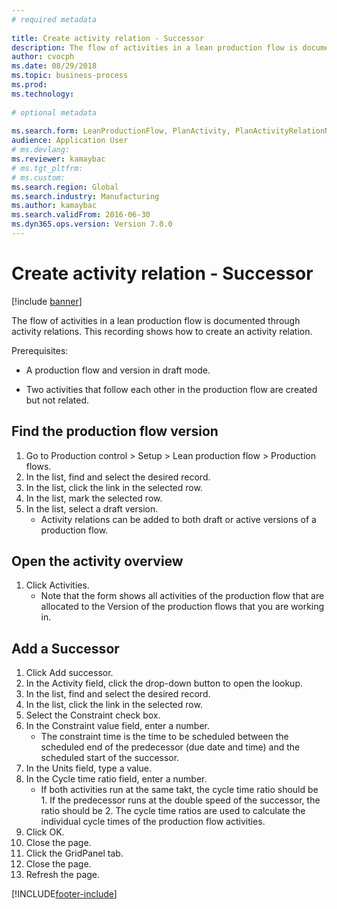 ```yaml
--- 
# required metadata 
 
title: Create activity relation - Successor
description: The flow of activities in a lean production flow is documented through activity relations. 
author: cvocph
ms.date: 08/29/2018
ms.topic: business-process 
ms.prod:  
ms.technology:  
 
# optional metadata 
 
ms.search.form: LeanProductionFlow, PlanActivity, PlanActivityRelationNew, PlanActivityLookup, DefaultDashboard   
audience: Application User 
# ms.devlang:  
ms.reviewer: kamaybac
# ms.tgt_pltfrm:  
# ms.custom:  
ms.search.region: Global
ms.search.industry: Manufacturing
ms.author: kamaybac
ms.search.validFrom: 2016-06-30 
ms.dyn365.ops.version: Version 7.0.0 
---
```

# Create activity relation - Successor

[!include [banner](../../includes/banner.md)]

The flow of activities in a lean production flow is documented through activity relations. This recording shows how to create an activity relation.

Prerequisites:

- A production flow and version in draft mode. 

- Two activities that follow each other in the production flow are created but not related.


## Find the production flow version 
1. Go to Production control > Setup > Lean production flow > Production flows.
2. In the list, find and select the desired record.
3. In the list, click the link in the selected row.
4. In the list, mark the selected row.
5. In the list, select a draft version.
    * Activity relations can be added to both draft or active versions of a production flow.  

## Open the activity overview
1. Click Activities.
    * Note that the form shows all activities of the production flow that are allocated to the Version of the production flows that you are working in.  

## Add a Successor
1. Click Add successor.
2. In the Activity field, click the drop-down button to open the lookup.
3. In the list, find and select the desired record.
4. In the list, click the link in the selected row.
5. Select the Constraint check box.
6. In the Constraint value field, enter a number.
    * The constraint time is the time to be scheduled between the scheduled end of the predecessor (due date and time) and the scheduled start of the successor.  
7. In the Units field, type a value.
8. In the Cycle time ratio field, enter a number.
    * If both activities run at the same takt, the cycle time ratio should be 1. If the predecessor runs at the double speed of the successor, the ratio should be 2.   The cycle time ratios are used to calculate the individual cycle times of the production flow activities.  
9. Click OK.
10. Close the page.
11. Click the GridPanel tab.
12. Close the page.
13. Refresh the page.



[!INCLUDE[footer-include](../../../includes/footer-banner.md)]